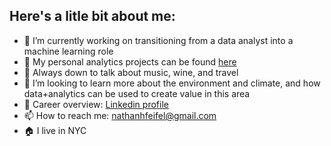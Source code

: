 ## Here's a litle bit about me:

- 🔭 I’m currently working on transitioning from a data analyst into a machine learning role
- 👷 My personal analytics projects can be found [here](https://github.com/nfeifel/analytics)
- 💬 Always down to talk about music, wine, and travel
- 👯 I’m looking to learn more about the environment and climate, and how data+analytics can be used to create value in this area
- 👷 Career overview: [Linkedin profile](https://www.linkedin.com/in/nathan-feifel-80aba4119)
- 📫 How to reach me: nathanhfeifel@gmail.com
- 🏠 I live in NYC


<!--
**nfeifel/nfeifel** is a ✨ _special_ ✨ repository because its `README.md` (this file) appears on your GitHub profile.

Here are some ideas to get you started:

-->
